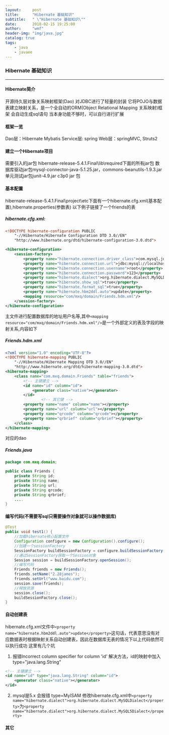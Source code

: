 ```yaml
---
layout:     post
title:      "Hibernate 基础知识"
subtitle:   " \"Hibernate 基础知识\""
date:       2018-02-15 19:25:00
author:     "wmf"
header-img: "img/java.jpg"
catalog: true
tags:
    - java
    - javaee
---
```

### Hibernate 基础知识
***
#### Hibernate简介
开源持久层对象关系映射框架(Dao)
对JDBC进行了轻量的封装
它将POJO与数据表建立映射关系，是一个全自动的ORM(Object Relational Mapping 关系映射)框架
会自动生成sql语句
当本身功能不够时，可以自行进行扩展
#### 框架一览
Dao层：Hibernate Mybatis
Service层: spring
Web层：springMVC, Struts2
#### 建立一个Hibernate项目
需要引入的jar包
hibernate-release-5.4.1.Final\lib\required下面的所有jar包
数据库驱动jar包mysql-connector-java-5.1.25.jar，commons-beanutils-1.9.3.jar
单元测试jar包junit-4.9.jar
c3p0 jar 包
#### 基本配置
hibernate-release-5.4.1.Final\project\etc下面有一个hibernate.cfg.xml(基本配置),hibernate.properties(参数表)
以下例子链接了一个friends的表
##### hibernate.cfg.xml:
```xml
<!DOCTYPE hibernate-configuration PUBLIC
	"-//Hibernate/Hibernate Configuration DTD 3.0//EN"
	"http://www.hibernate.org/dtd/hibernate-configuration-3.0.dtd">

<hibernate-configuration>
	<session-factory>
		<property name="hibernate.connection.driver_class">com.mysql.jdbc.Driver</property>
		<property name="hibernate.connection.url">jdbc:mysql://localhost:3306/erm</property>
		<property name="hibernate.connection.username">root</property>
		<property name="hibernate.connection.password">123</property>
		<property name="hibernate.dialect">org.hibernate.dialect.MySQLDialect</property>
		<property name="hibernate.show_sql">true</property>
		<property name="hibernate.format_sql">true</property>
		<property name="hibernate.hbm2ddl.auto">update</property>
		<mapping resource="com/mxq/domain/Friends.hdm.xml"/>
	</session-factory>
</hibernate-configuration>
```
主文件进行配置数据库的地址用户名等,其中```<mapping resource="com/mxq/domain/Friends.hdm.xml"/>```是一个外部定义的表及字段的映射关系,内容如下
##### Friends.hdm.xml
```xml
<?xml version="1.0" encoding="UTF-8"?>
<!DOCTYPE hibernate-mapping PUBLIC 
    "-//Hibernate/Hibernate Mapping DTD 3.0//EN"
    "http://www.hibernate.org/dtd/hibernate-mapping-3.0.dtd">
<hibernate-mapping>
	<class name="com.mxq.domain.Friends" table="friends">
		<!-- 主键建立 -->
		<id name="id" column="id">
			<generator class="native"></generator>
		</id>
                <!-- 其它键 -->
		<property name="name" column="name"></property>
		<property name="url" column="url"></property>
		<property name="qrcode" column="qrcode"></property>
		<property name="qrbrief" column="qrbrief"></property>
	</class>
</hibernate-mapping>
```
对应的dao
##### Friends.java
```java
package com.mxq.domain;

public class Friends {
	private String id;
	private String name;
	private String url;
	private String qrcode;
	private String qrbrief;
	....
}
```
#### 编写代码(不需要写sql只需要操作对象就可以操作数据库)
```java
@Test
public void test1() {
    //加载hibernate核心配置文件
    Configuration configure = new Configuration().configure();
    //创建一个sessionFactory
    SessionFactory buildSessionFactory = configure.buildSessionFactory();
    //通过SessionFactory获取一个Session对象
    Session session = buildSessionFactory.openSession();
    //编写代码
    Friends friends = new Friends();
    friends.setName("2.28james");
    friends.setUrl("www.baidu.com");
    session.save(friends);
    //释放资源
    session.close();
    buildSessionFactory.close();
}
```
#### 自动创建表
hibernate.cfg.xml文件中```<property name="hibernate.hbm2ddl.auto">update</property>```这句话，代表意思没有对应数据表时根据映射关系自动创建表，因此在数据库无表的情况下以上代码依然可以执行成功
这里有几个坑
1. 报错Incorrect column specifier for column 'id'
解决方法，id的映射中加入type="java.lang.String"
```xml
<!-- 主键建立 -->
<id name="id" type="java.lang.String" column="id">
    <generator class="native"></generator>
</id>
```
2. mysql是5.x 会报错 type=MyISAM
修改hibernate.cfg.xml中```<property name="hibernate.dialect">org.hibernate.dialect.MySQLDialect</property>```为```<property name="hibernate.dialect">org.hibernate.dialect.MySQL5Dialect</property>```
#### 其它


